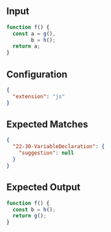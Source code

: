 
## Input
```javascript input
function f() {
  const a = g(),
        b = h();
  return a;
}
```

## Configuration
```json configuration
{
  "extension": "js"
}
```

## Expected Matches
```json expected matches
{
  "22-30-VariableDeclaration": {
    "suggestion": null
  }
}
```

## Expected Output
```javascript expected output
function f() {
  const b = h();
  return g();
}
```
